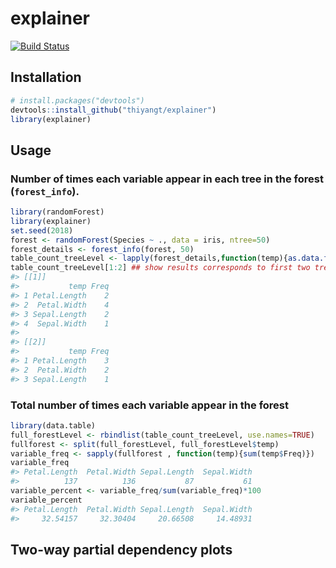 
<!-- README.md is generated from README.Rmd. Please edit that file -->
explainer
=========

[![Build Status](https://travis-ci.org/thiyangt/explainer.svg?branch=master)](https://travis-ci.org/thiyangt/explainer)

Installation
------------

``` r
# install.packages("devtools")
devtools::install_github("thiyangt/explainer")
library(explainer)
```

Usage
-----

### Number of times each variable appear in each tree in the forest (`forest_info`).

``` r
library(randomForest)
library(explainer)
set.seed(2018)
forest <- randomForest(Species ~ ., data = iris, ntree=50)
forest_details <- forest_info(forest, 50)
table_count_treeLevel <- lapply(forest_details,function(temp){as.data.frame(table(temp))})
table_count_treeLevel[1:2] ## show results corresponds to first two trees
#> [[1]]
#>           temp Freq
#> 1 Petal.Length    2
#> 2  Petal.Width    4
#> 3 Sepal.Length    2
#> 4  Sepal.Width    1
#> 
#> [[2]]
#>           temp Freq
#> 1 Petal.Length    3
#> 2  Petal.Width    2
#> 3 Sepal.Length    1
```

### Total number of times each variable appear in the forest

``` r
library(data.table)
full_forestLevel <- rbindlist(table_count_treeLevel, use.names=TRUE)
fullforest <- split(full_forestLevel, full_forestLevel$temp)
variable_freq <- sapply(fullforest , function(temp){sum(temp$Freq)})
variable_freq 
#> Petal.Length  Petal.Width Sepal.Length  Sepal.Width 
#>          137          136           87           61
variable_percent <- variable_freq/sum(variable_freq)*100
variable_percent
#> Petal.Length  Petal.Width Sepal.Length  Sepal.Width 
#>     32.54157     32.30404     20.66508     14.48931
```

Two-way partial dependency plots
--------------------------------
